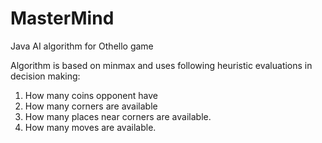 # MasterMind
Java AI algorithm for Othello game

Algorithm is based on minmax and uses following heuristic evaluations in decision making:
  1. How many coins opponent have
  2. How many corners are available 
  3. How many places near corners are available. 
  4. How many moves are available. 

